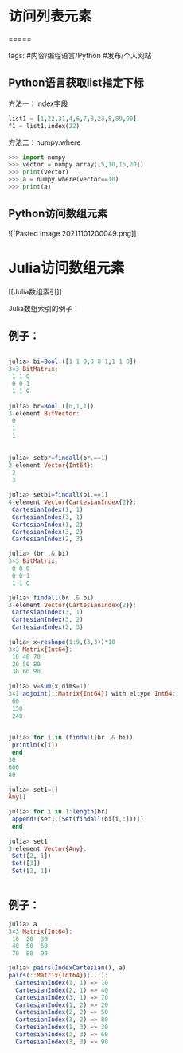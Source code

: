 # 访问列表元素
=====


tags: #内容/编程语言/Python #发布/个人网站




## Python语言获取list指定下标

方法一：index字段

```python
list1 = [1,22,31,4,6,7,8,23,5,89,90]
f1 = list1.index(22)
```



方法二：numpy.where
```python
>>> import numpy
>>> vector = numpy.array([5,10,15,20])
>>> print(vector)
>>> a = numpy.where(vector==10)  
>>> print(a)

```




## Python访问数组元素

![[Pasted image 20211101200049.png]]


   # Julia访问数组元素

[[Julia数组索引]]


Julia数组索引的例子：

## 例子：

```julia

julia> bi=Bool.([1 1 0;0 0 1;1 1 0])
3×3 BitMatrix:
 1 1 0
 0 0 1
 1 1 0
      
julia> br=Bool.([0,1,1])
3-element BitVector:
 0
 1
 1
      
     
julia> setbr=findall(br.==1)
2-element Vector{Int64}:
 2
 3
  
julia> setbi=findall(bi.==1)
4-element Vector{CartesianIndex{2}}:
 CartesianIndex(1, 1)
 CartesianIndex(3, 1)
 CartesianIndex(1, 2)
 CartesianIndex(3, 2)
 CartesianIndex(2, 3)

julia> (br .& bi)
3×3 BitMatrix:
 0 0 0
 0 0 1
 1 1 0     

julia> findall(br .& bi)
3-element Vector{CartesianIndex{2}}:
 CartesianIndex(3, 1)
 CartesianIndex(3, 2)
 CartesianIndex(2, 3)
 
julia> x=reshape(1:9,(3,3))*10
3×3 Matrix{Int64}:
 10 40 70
 20 50 80
 30 60 90
      
julia> v=sum(x,dims=1)'
3×1 adjoint(::Matrix{Int64}) with eltype Int64:
 60
 150
 240
       

julia> for i in (findall(br .& bi))
 println(x[i])
 end
30
600
80
      
julia> set1=[]
Any[]
  
julia> for i in 1:length(br)
 append!(set1,[Set(findall(bi[i,:]))])
 end
  
julia> set1
3-element Vector{Any}:
 Set([2, 1])
 Set([3])
 Set([2, 1])
 
```


## 例子：

```julia
julia> a
3×3 Matrix{Int64}:
 10  20  30
 40  50  60
 70  80  90

julia> pairs(IndexCartesian(), a)
pairs(::Matrix{Int64})(...):
  CartesianIndex(1, 1) => 10
  CartesianIndex(2, 1) => 40
  CartesianIndex(3, 1) => 70
  CartesianIndex(1, 2) => 20
  CartesianIndex(2, 2) => 50
  CartesianIndex(3, 2) => 80
  CartesianIndex(1, 3) => 30
  CartesianIndex(2, 3) => 60
  CartesianIndex(3, 3) => 90
```